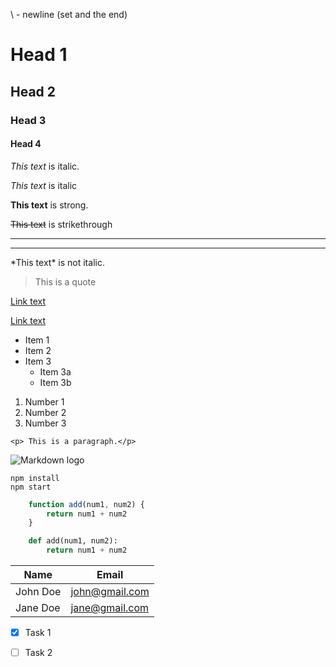 <!-- What is markdown 
Markdown - lightweight markup language.
Can be converted into HTML/XML. 

AutoOpen Markdown preview VS Code plugin-->

\ - newline (set and the end)

<!-- Headings -->

# Head 1 
## Head 2
### Head 3
#### Head 4

<!-- Italics -->

*This text* is italic.

_This text_ is italic

<!-- Strong -->

**This text** is strong.


<!-- Strikethrough -->

~~This text~~ is strikethrough

<!-- Horizontal rule -->

--- 
___

<!-- Using special characters -->

\*This text\* is not italic.

<!-- Blockquotes -->

> This is a quote

<!-- Link -->

[Link text](http://domain.example)

[Link text](http://domain.example "Title of link")

<!-- Unordered list -->

* Item 1
* Item 2
* Item 3
    * Item 3a
    * Item 3b

<!-- Ordered list-->

1. Number 1
1. Number 2
1. Number 3

<!-- Inline code block -->

`<p> This is a paragraph.</p>`

<!-- Image -->

![Markdown logo](https://markdown-here.com/img/icon256.png)



<!-- GitHub Markdown -->


<!-- Code block -->

```
npm install
npm start
```

```javascript
    function add(num1, num2) {
        return num1 + num2
    }
```

```python
    def add(num1, num2):
        return num1 + num2
```
<!-- Tables -->

| Name | Email |
|------| ------|
|John Doe|john@gmail.com |
|Jane Doe|jane@gmail.com |

<!-- Task list -->

* [x] Task 1
* [ ] Task 2

